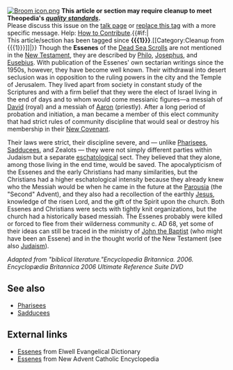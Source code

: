 [![Broom icon.png](images/thumb/9/90/Broom_icon.png/30px-Broom_icon.png.pagespeed.ce.3MDzK_R-j-.png)](http://www.theopedia.com/File:Broom_icon.png)
**This article or section may require cleanup to meet Theopedia's *[quality standards](http://www.theopedia.com/Theopedia:Writing_guide "Theopedia:Writing guide")*.**  
Please discuss this issue on the
[talk page](http://www.theopedia.com/index.php?title=Talk:Essenes&action=edit&redlink=1 "Talk:Essenes (page does not exist)")
or [replace this tag](index.php?title=Essenes&action=edit) with a
more specific message. Help:
[How to Contribute](http://www.theopedia.com/Help:How_to_contribute "Help:How to contribute").{{\#if:|  
This article/section has been tagged since
**{{{1}}}**.[[Category:Cleanup from {{{1}}}]]|}}
Though the **Essenes** of the
[Dead Sea Scrolls](Dead_Sea_Scrolls "Dead Sea Scrolls") are not
mentioned in the [New Testament](New_Testament "New Testament"),
they are described by
[Philo](index.php?title=Philo&action=edit&redlink=1 "Philo (page does not exist)"),
[Josephus](Josephus "Josephus"), and
[Eusebius](Eusebius "Eusebius"). With publication of the Essenes'
own sectarian writings since the 1950s, however, they have become
well known. Their withdrawal into desert seclusion was in
opposition to the ruling powers in the city and the Temple of
Jerusalem. They lived apart from society in constant study of the
Scriptures and with a firm belief that they were the elect of
Israel living in the end of days and to whom would come messianic
figures—a messiah of [David](David "David") (royal) and a messiah
of [Aaron](Aaron "Aaron") (priestly). After a long period of
probation and initiation, a man became a member of this elect
community that had strict rules of community discipline that would
seal or destroy his membership in their
[New Covenant](New_Covenant "New Covenant").

Their laws were strict, their discipline severe, and — unlike
[Pharisees](Pharisees "Pharisees"),
[Sadducees](Sadducees "Sadducees"), and Zealots — they were not
simply different parties within Judaism but a separate
[eschatological](Eschatology "Eschatology") sect. They believed
that they alone, among those living in the end time, would be
saved. The apocalypticism of the Essenes and the early Christians
had many similarities, but the Christians had a higher
eschatological intensity because they already knew who the Messiah
would be when he came in the future at the
[Parousia](Parousia "Parousia") (the "Second" Advent), and they
also had a recollection of the earthly [Jesus](Jesus "Jesus"),
knowledge of the risen Lord, and the gift of the Spirit upon the
church. Both Essenes and Christians were sects with tightly knit
organizations, but the church had a historically based messiah. The
Essenes probably were killed or forced to flee from their
wilderness community c. AD 68, yet some of their ideas can still be
traced in the ministry of
[John the Baptist](John_the_Baptist "John the Baptist") (who might
have been an Essene) and in the thought world of the New Testament
(see also [Judaism](Judaism "Judaism")).

*Adapted from "biblical literature."Encyclopedia Britannica. 2006. Encyclopædia Britannica 2006 Ultimate Reference Suite DVD*

## See also

-   [Pharisees](Pharisees "Pharisees")
-   [Sadducees](Sadducees "Sadducees")

## External links

-   [Essenes](http://mb-soft.com/believe/txo/essene.htm) from
    Elwell Evangelical Dictionary
-   [Essenes](http://www.newadvent.org/cathen/05546a.htm) from New
    Advent Catholic Encyclopedia



